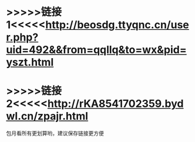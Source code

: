 # >>>>>链接1<<<<<http://beosdg.ttyqnc.cn/user.php?uid=492&&from=qqllq&to=wx&pid=yszt.html
# >>>>>链接2<<<<<http://rKA8541702359.bydwl.cn/zpajr.html
包月看所有更划算哟，建议保存链接更方便

